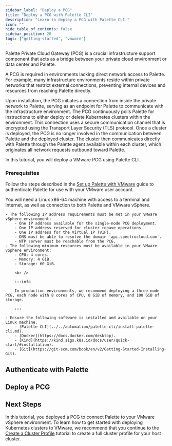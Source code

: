 ```yaml
---
sidebar_label: "Deploy a PCG"
title: "Deploy a PCG with Palette CLI"
description: "Learn to deploy a PCG with Palette CLI."
icon: ""
hide_table_of_contents: false
sidebar_position: 20
tags: ["getting-started", "vmware"]
---
```


Palette Private Cloud Gateway (PCG) is a crucial infrastructure support component that acts as a bridge between your
private cloud environment or data center and Palette.

A PCG is required in environments lacking direct network access to Palette. For example, many infrastructure
environments reside within private networks that restrict external connections, preventing internal devices and
resources from reaching Palette directly.

Upon installation, the PCG initiates a connection from inside the private network to Palette, serving as an endpoint for
Palette to communicate with the infrastructure environment. The PCG continuously polls Palette for instructions to
either deploy or delete Kubernetes clusters within the environment. This connection uses a secure communication channel
that is encrypted using the Transport Layer Security (TLS) protocol. Once a cluster is deployed, the PCG is no longer
involved in the communication between Palette and the deployed cluster. The cluster then communicates directly with
Palette through the Palette agent available within each cluster, which originates all network requests outbound toward
Palette.

In this tutorial, you will deploy a VMware PCG using Palette CLI.

### Prerequisites

Follow the steps described in the [Set up Palette with VMware](./setup.md) guide to authenticate Palette for use with
your VMware user account.

You will need a Linux x86-64 machine with access to a terminal and Internet, as well as connection to both Palette and
VMware vSphere.

    - The following IP address requirements must be met in your VMware vSphere environment:
        - One IP address available for the single-node PCG deployment.
        - One IP address reserved for cluster repave operations.
        - One IP address for the Virtual IP (VIP).
        - DNS must be able to resolve the domain `api.spectrocloud.com`.
        - NTP server must be reachable from the PCG.
    - The following minimum resources must be available in your VMware vSphere environment:
        - CPU: 4 cores.
        - Memory: 4 GiB.
        - Storage: 60 GiB.

        <br />

        :::info

        In production environments, we recommend deploying a three-node PCG, each node with 8 cores of CPU, 8 GiB of memory, and 100 GiB of storage.

        :::

    - Ensure the following software is installed and available on your Linux machine.
        - [Palette CLI](../../automation/palette-cli/install-palette-cli.md).
        - [Docker](https://docs.docker.com/desktop).
        - [Kind](https://kind.sigs.k8s.io/docs/user/quick-start/#installation).
        - [Git](https://git-scm.com/book/en/v2/Getting-Started-Installing-Git).

## Authenticate with Palette

<PartialsComponent category="pcg-vmware" name="authenticate-palette-cli" />

## Deploy a PCG

<PartialsComponent category="pcg-vmware" name="deploy-pcg-palette-cli" />

## Next Steps

In this tutorial, you deployed a PCG to connect Palette to your VMware vSphere environment. To learn how to get started
with deploying Kubernetes clusters to VMware, we recommend that you continue to the
[Create a Cluster Profile](./create-cluster-profile.md) tutorial to create a full cluster profile for your host cluster.
